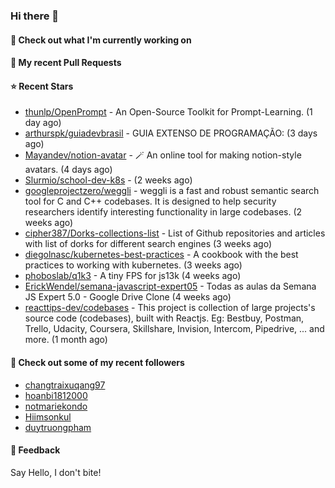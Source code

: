 ### Hi there 👋

#### 👷 Check out what I'm currently working on

#### 🔨 My recent Pull Requests


#### ⭐ Recent Stars

- [thunlp/OpenPrompt](https://github.com/thunlp/OpenPrompt) - An Open-Source Toolkit for Prompt-Learning. (1 day ago)
- [arthurspk/guiadevbrasil](https://github.com/arthurspk/guiadevbrasil) - GUIA EXTENSO DE PROGRAMAÇÃO: (3 days ago)
- [Mayandev/notion-avatar](https://github.com/Mayandev/notion-avatar) - 🪄 An online tool for making notion-style avatars. (4 days ago)
- [Slurmio/school-dev-k8s](https://github.com/Slurmio/school-dev-k8s) -  (2 weeks ago)
- [googleprojectzero/weggli](https://github.com/googleprojectzero/weggli) - weggli is a fast and robust semantic search tool for C and C&#43;&#43; codebases. It is designed to help security researchers identify interesting functionality in large codebases. (2 weeks ago)
- [cipher387/Dorks-collections-list](https://github.com/cipher387/Dorks-collections-list) - List of Github repositories and articles with list of dorks for different search engines (3 weeks ago)
- [diegolnasc/kubernetes-best-practices](https://github.com/diegolnasc/kubernetes-best-practices) - A cookbook with the best practices to working with kubernetes. (3 weeks ago)
- [phoboslab/q1k3](https://github.com/phoboslab/q1k3) - A tiny FPS for js13k (4 weeks ago)
- [ErickWendel/semana-javascript-expert05](https://github.com/ErickWendel/semana-javascript-expert05) - Todas as aulas da Semana JS Expert 5.0 - Google Drive Clone (4 weeks ago)
- [reacttips-dev/codebases](https://github.com/reacttips-dev/codebases) - This project is collection of large projects&#39;s source code (codebases), built with Reactjs. Eg: Bestbuy, Postman, Trello, Udacity, Coursera, Skillshare, Invision, Intercom, Pipedrive, ... and more. (1 month ago)

#### 👯 Check out some of my recent followers

- [changtraixuqang97](https://github.com/changtraixuqang97)
- [hoanbi1812000](https://github.com/hoanbi1812000)
- [notmariekondo](https://github.com/notmariekondo)
- [Hiimsonkul](https://github.com/Hiimsonkul)
- [duytruongpham](https://github.com/duytruongpham)

#### 💬 Feedback

Say Hello, I don't bite!